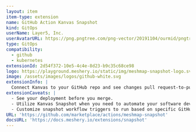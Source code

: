 ```yaml
---
layout: item
item-type: extension
name: GitHub Action Kanvas Snapshot
kind: GitOps
userName: Layer5, Inc.
userAvatarURL: https://png.pngtree.com/png-vector/20191104/ourmid/pngtree-businessman-avatar-cartoon-style-png-image_1953664.jpg
type: GitOps
compatibility: 
  - github
  - kubernetes
extensionId: 2d54f372-10e5-4c4e-8d23-b9c35c68ce98
logo: https://playground.meshery.io/static/img/meshmap-snapshot-logo.svg
image: /assets/images/logos/github-white.svg
extensionInfo: |
  Connect Kanvas to your GitHub repo and see changes pull request-to-pull request. Get snapshots of your infrastructure directly in your PRs.
extensionCaveats: |
  - See your deployment before you merge.
  - Utilize Kanvas Snapshot when you need to automate your software development process using GitHub Actions.
  - Customize snapshot workflow triggers to run based on specific GitHub activities, such as creating a pull request, pushing code, or releasing a new version.
URL: 'https://github.com/marketplace/actions/meshmap-snapshot'
docsURL: 'https://docs.meshery.io/extensions/snapshot'
---
```

